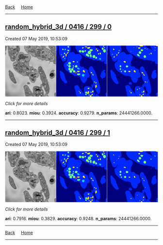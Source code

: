 
[Back](..)&nbsp;&nbsp;&nbsp;&nbsp;&nbsp;[Home](https://leapmanlab.github.io/snapshots)

---

<div class="summary"><a href="0"><h2>random_hybrid_3d / 0416 / 299 / 0</h2></a><p>Created 07 May 2019, 10:53:09
</p><a href="0"><img src="0/media/summary.png" align="center"></a><p>
<i>Click for more details</i>
</p></div>

**ari**: 0.8023. **miou**: 0.3924. **accuracy**: 0.9279. **n_params**: 24441266.0000. 

---

<div class="summary"><a href="1"><h2>random_hybrid_3d / 0416 / 299 / 1</h2></a><p>Created 07 May 2019, 10:53:09
</p><a href="1"><img src="1/media/summary.png" align="center"></a><p>
<i>Click for more details</i>
</p></div>

**ari**: 0.7916. **miou**: 0.3829. **accuracy**: 0.9248. **n_params**: 24441266.0000. 

---

[Back](..)&nbsp;&nbsp;&nbsp;&nbsp;&nbsp;[Home](https://leapmanlab.github.io/snapshots)

---